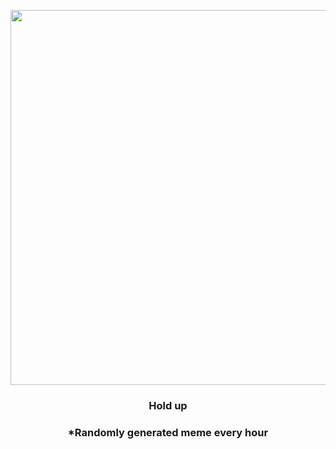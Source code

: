 <p align="center">
        <img src="https://i.redd.it/eptcza9omx0a1.jpg" width="600" height="600">
        </p>
        <h3 align="center">Hold up</h3>
        <h3 align="center">*Randomly generated meme every hour</h3>
    